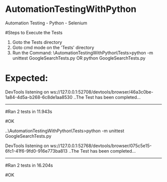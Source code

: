 # AutomationTestingWithPython
Automation Testing - Python - Selenium

#Steps to Execute the Tests
1. Goto the Tests directory
2. Goto cmd mode on the 'Tests' directory
3. Run the Command: \AutomationTestingWithPython\Tests>python -m unittest GoogleSearchTests.py OR python GoogleSearchTests.py


# Expected:
DevTools listening on ws://127.0.0.1:52708/devtools/browser/46a3c0be-1a84-4d5a-b268-6c8de1aa8530
..The Test has been completed...

----------------------------------------------------------------------
#Ran 2 tests in 11.943s

#OK

..\AutomationTestingWithPython\Tests>python -m unittest GoogleSearchTests.py

DevTools listening on ws://127.0.0.1:52768/devtools/browser/075c5e15-6fc1-41f6-9fd0-916e773ba813
..The Test has been completed...

----------------------------------------------------------------------
#Ran 2 tests in 16.204s

#OK

